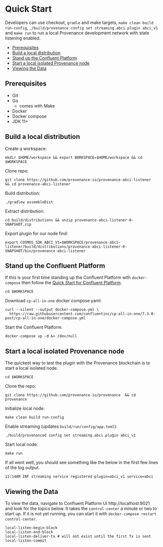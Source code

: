 # Quick Start

Developers can use checkout, `gradle` and make targets, `make clean build run-config`,
`./build/provenance config set streaming.abci.plugin abci_v1` and `make run`
to run a local Provenance development network with state listening enabled.

<!-- TOC -->
  - [Prerequisites](#prerequisites)
  - [Build a local distribution](#build-a-local-distribution)
  - [Stand up the Confluent Platform](#stand-up-the-confluent-platform)
  - [Start a local isolated Provenance node](#start-a-local-isolated-provenance-node)
  - [Viewing the Data](#viewing-the-data)



## Prerequisites
- Git
- Go
    - comes with Make
- Docker
- Docker compose
- JDK 11+

## Build a local distribution

Create a workspace:
```shell
mkdir $HOME/workspace && export WORKSPACE=$HOME/workspace && cd $WORKSPACE
```

Clone repo:
```shell
git clone https://github.com/provenance-io/provenance-abci-listener  && cd provenance-abci-listener
```

Build distribution:
```shell
./gradlew assembleDist
```

Extract distribution:
```shell
cd build/distributions && unzip provenance-abci-listener-0-SNAPSHOT.zip
```

Export plugin for our node find:
```shell
export COSMOS_SDK_ABCI_V1=$WORKSPACE/provenance-abci-listener/build/distributions/provenance-abci-listener-0-SNAPSHOT/bin/provenance-abci-listener
```

## Stand up the Confluent Platform

If this is your first time standing up the Confluent Platform with `docker-compose` then follow
the [Quick Start for Confluent Platform](https://docs.confluent.io/platform/current/platform-quickstart.html#quick-start-for-cp).

```shell
cd $WORKSPACE
```

Download `cp-all-in-one` docker compose yaml:
```shell
curl --silent --output docker-compose.yml \
  https://raw.githubusercontent.com/confluentinc/cp-all-in-one/7.3.0-post/cp-all-in-one/docker-compose.yml
```

Start the Confluent Platform:
```shell
docker-compose up -d &> /dev/null
```

## Start a local isolated Provenance node

The quickest way to test the plugin with the Provenance blockchain is to start a local isolated node.

```shell
cd $WORKSPACE
```

Clone the repo:
```shell
git clone https://github.com/provenance-io/provenance  && cd provenance
```

Initialize local node:
```shell
make clean build run-config
```

Enable streaming (updates `build/run/config/app.toml`):
```shell
./build/provenanced config set streaming.abci.plugin abci_v1
```

Start local node:
```shell
make run
```

If all went well, you should see something like the below in the first few lines of the log output.
```shell
11:14AM INF streaming service registered plugin=abci_v1 service=abci
```

## Viewing the Data

To view the data, navigate to Confluent Platform UI http://localhost:9021 and look for the topics below.
It takes the `control-center` a minute or two to start up.
If it is not yet running, you can start it with `docker-compose restart control-center`.

```shell
local-listen-begin-block
local-listen-end-block
local-listen-deliver-tx # will not exist until the first Tx is sent
local-listen-commit
```

